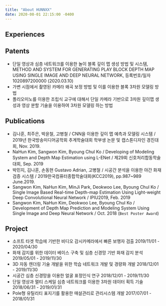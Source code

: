 ```yaml
---
title: "About HUNNXX"
date: 2020-08-01 22:15:00 -0400
---
```


## Experiences


## Patents
- 단일 영상과 심층 네트워크를 이용한 놀이 블록 깊이 맵 생성 방법 및 시스템, METHOD AND SYSTEM FOR GENERATING PLAY BLOCK DEPTH MAP USING SINGLE IMAGE AND DEEP NEURAL NETWORK, 등록번호/일자 1020897200000 (2020.03.10)
- 가변 시점에서 촬영된 카메라 왜곡 보정 방법 및 이를 이용한 블록 3차원 모델링 방법
- 폴리오미노를 이용한 조립식 교구에 대해서 단일 카메라 기반으로 3차원 깊이맵 생성과 영상 분할 기술을 이용하여 3차원 모델링 하는 방법

## Publications
- 김나훈, 최주은, 박윤철, 고병철 / CNN을 이용한 깊이 맵 예측과 모델링 시스템 / 2019년 한국방송미디어공학회 추계학술대회 학부생 논문 및 캡스톤디자인 경진대회, Nov. 2019.
- NaHun Kim, Sangwon Kim, Byoung Chul Ko / Developing of Modeling System and Depth Map Estimation using L-ENet / 제29회 신호처리합동학술대회, Sep. 2019
- 박민지, 김나훈, 손동현 Gustavo Adrian, 고병철 / 시공간 분석을 이용한 야간 화재 검증 시스템 / 2019한국컴퓨터종합학술대회(KCC2019), pp.987~989 June.2019.
- Sangwon Kim, NaHun Kim, MinJi Park, Deokwoo Lee, Byoung Chul Ko / Single Image Based Real-time Depth-map Estimation Using Light-weight Deep Convolutional Neural Network / IPIU2019, Feb. 2019
- Sangwon Kim, NaHun Kim, Deokwoo Lee, Byoung Chul Ko / Development of Depth Map Prediction and Modeling System Using Single Image and Deep Neural Network / Oct. 2018 (`Best Poster Award`)

## Project
- 소프트 타겟 학습에 기반한 비디오 감시카메라에서 빠른 보행자 검출 2019/11/01 - 2020/04/30 
- 화재 감지를 위한 데이터 베이스 구축 및 심층 신경망 기반 화재 감지 분석 2019/05/01 - 2019/11/30
- 3D 자동 렌더링 기술 개발을 위한 학습 네트워크 개발 및 경량화 개발 2018/12/01 - 2019/11/30
- 시공간 심층 신경망을 이용한 얼굴 표정인식 연구 2018/12/01 - 2019/11/30
- 단일 영상과 멀티 스케일 심층 네트워크를 이용한 3차원 데이터 획득 기술 2018/06/31 - 2019/01/31
- Pole형 유틸리티 표지기를 활용한 매설관리로 관리시스템 개발 2017/07/01 - 2018/01/31
